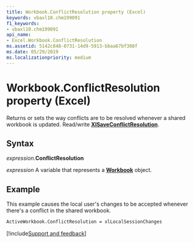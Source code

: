 ```yaml
---
title: Workbook.ConflictResolution property (Excel)
keywords: vbaxl10.chm199091
f1_keywords:
- vbaxl10.chm199091
api_name:
- Excel.Workbook.ConflictResolution
ms.assetid: 5142c848-0731-14d9-5913-bbaa67bf308f
ms.date: 05/29/2019
ms.localizationpriority: medium
---
```



# Workbook.ConflictResolution property (Excel)

Returns or sets the way conflicts are to be resolved whenever a shared workbook is updated. Read/write **[XlSaveConflictResolution](Excel.XlSaveConflictResolution.md)**.


## Syntax

_expression_.**ConflictResolution**

_expression_ A variable that represents a **[Workbook](Excel.Workbook.md)** object.


## Example

This example causes the local user's changes to be accepted whenever there's a conflict in the shared workbook.

```vb
ActiveWorkbook.ConflictResolution = xlLocalSessionChanges 

```




[!include[Support and feedback](~/includes/feedback-boilerplate.md)]